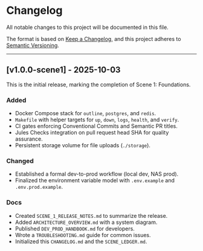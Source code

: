 # Changelog

All notable changes to this project will be documented in this file.

The format is based on [Keep a Changelog](https://keepachangelog.com/en/1.0.0/),
and this project adheres to [Semantic Versioning](https://semver.org/spec/v2.0.0.html).

---

## [v1.0.0-scene1] - 2025-10-03

This is the initial release, marking the completion of Scene 1: Foundations.

### Added

- Docker Compose stack for `outline`, `postgres`, and `redis`.
- `Makefile` with helper targets for `up`, `down`, `logs`, `health`, and `verify`.
- CI gates enforcing Conventional Commits and Semantic PR titles.
- Jules Checks integration on pull request head SHA for quality assurance.
- Persistent storage volume for file uploads (`./storage`).

### Changed

- Established a formal dev-to-prod workflow (local dev, NAS prod).
- Finalized the environment variable model with `.env.example` and `.env.prod.example`.

### Docs

- Created `SCENE_1_RELEASE_NOTES.md` to summarize the release.
- Added `ARCHITECTURE_OVERVIEW.md` with a system diagram.
- Published `DEV_PROD_HANDBOOK.md` for developers.
- Wrote a `TROUBLESHOOTING.md` guide for common issues.
- Initialized this `CHANGELOG.md` and the `SCENE_LEDGER.md`.
